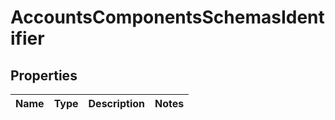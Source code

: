 # AccountsComponentsSchemasIdentifier

## Properties
Name | Type | Description | Notes
------------ | ------------- | ------------- | -------------
